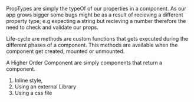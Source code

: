PropTypes are simply the typeOf of our properties in a component.
As our app grows bigger some bugs might be as a result of recieving a different property type; e.g expecting a string but recieving a number therefore the need to check and validate our props.

Life-cycle are methods are custom functions that gets executed during the different phases of a component. This methods are available when the component get created, mounted or unmounted.

A Higher Order Component are simply components that return a component.

1. Inline style,
2. Using an external Library
3. Using a css file 
